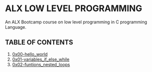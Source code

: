 # ALX LOW LEVEL PROGRAMMING 
An ALX Bootcamp course on low level programming in C programming Language. 

## TABLE OF CONTENTS 
1. [0x00-hello_world](https://github.com/mackoctavian/alx-low_level_programming/tree/master/0x00-hello_world) 
2. [0x01-variables_if_else_while](https://github.com/mackoctavian/alx-low_level_programming/tree/master/0x01-variables_if_else_while)
3. [0x02-funtions_nested_loops](https://github.com/mackoctavian/alx-low_level_programming/tree/master/0x02-functions_nested_loops)
